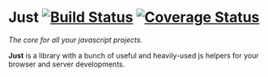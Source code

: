 # Just [![Build Status](https://travis-ci.org/justjs/just.svg?branch=master)](https://travis-ci.org/justjs/just) [![Coverage Status](https://coveralls.io/repos/github/justjs/just/badge.svg?branch=master)](https://coveralls.io/github/justjs/just?branch=master)

*The core for all your javascript projects.*

**Just** is a library with a bunch of useful and heavily-used js helpers for your browser and server developments.
